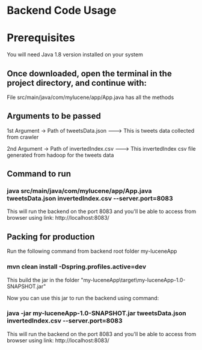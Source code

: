 # Backend Code Usage

# Prerequisites
You will need Java 1.8 version installed on your system

## Once downloaded, open the terminal in the project directory, and continue with:
File src/main/java/com/mylucene/app/App.java has all the methods

## Arguments to be passed
1st Argument -> Path of tweetsData.json  ---> This is tweets data collected from crawler

2nd Argument -> Path of invertedIndex.csv  ---> This invertedIndex csv file generated from hadoop for the tweets data

## Command to run
### java src/main/java/com/mylucene/app/App.java tweetsData.json invertedIndex.csv --server.port=8083

This will run the backend on the port 8083 and you'll be able to access from browser using link: http://localhost:8083/

## Packing for production
Run the following command from backend root folder my-luceneApp 
### mvn clean install -Dspring.profiles.active=dev

This build the jar in the folder "my-luceneApp\target\my-luceneApp-1.0-SNAPSHOT.jar"

Now you can use this jar to run the backend using command: 
### java -jar my-luceneApp-1.0-SNAPSHOT.jar tweetsData.json invertedIndex.csv --server.port=8083

This will run the backend on the port 8083 and you'll be able to access from browser using link: http://localhost:8083/
